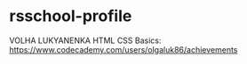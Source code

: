 # rsschool-profile
VOLHA LUKYANENKA
HTML CSS Basics: https://www.codecademy.com/users/olgaluk86/achievements
